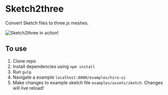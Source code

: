 # Sketch2three

Convert Sketch files to three.js meshes.

![Sketch2three in action!](https://dl.dropboxusercontent.com/u/3803151/images/sketch2three.gif)


## To use

1. Clone repo
2. Install dependencies using `npm install` 
3. Run `gulp`
4. Navigate a example `localhost:8080/examples/hiro-ui`
5. Make changes to example sketch file `examples/assets/sketch`.  Changes will live reload!
